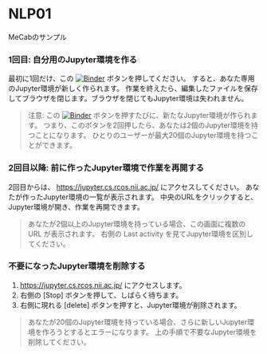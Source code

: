 # NLP01

MeCabのサンプル

### 1回目: 自分用のJupyter環境を作る
最初に1回だけ、この [![Binder](https://binder.cs.rcos.nii.ac.jp/badge_logo.svg)](https://binder.cs.rcos.nii.ac.jp/v2/gh/ikfj/NLP02/HEAD) ボタンを押してください。
すると、あなた専用のJupyter環境が新しく作られます。
作業を終えたら、編集したファイルを保存してブラウザを閉じます。ブラウザを閉じてもJupyter環境は失われません。
> 注意: この [![Binder](https://binder.cs.rcos.nii.ac.jp/badge_logo.svg)](https://binder.cs.rcos.nii.ac.jp/v2/gh/ikfj/NLP01/HEAD) ボタンを押すたびに、新たなJupyter環境が作られます。
> つまり、このボタンを2回押したら、あなたは2個のJupyter環境を持つことになります。
> ひとりのユーザーが最大20個のJupyter環境を持つことができます。

### 2回目以降: 前に作ったJupyter環境で作業を再開する
2回目からは、 https://jupyter.cs.rcos.nii.ac.jp/ にアクセスしてください。
あなたが作ったJupyter環境の一覧が表示されます。
中央のURLをクリックすると、Jupyter環境が開き、作業を再開できます。
> あなたが2個以上のJupyter環境を持っている場合、この画面に複数の URL が表示されます。
> 右側の Last activity を見てJupyter環境を区別してください。

### 不要になったJupyter環境を削除する
1. https://jupyter.cs.rcos.nii.ac.jp/ にアクセスします。
1. 右側の [Stop] ボタンを押して、しばらく待ちます。
1. 右側に現れる [delete] ボタンを押すと、Jupyter環境が削除されます。
> あなたが20個のJupyter環境を持っている場合、さらに新しいJupyter環境を作ろうとするとエラーになります。
> 上の手順で不要なJupyter環境を削除してください。
